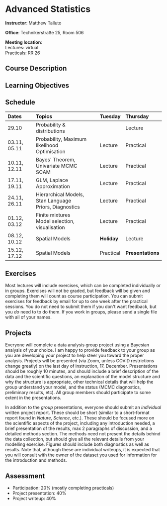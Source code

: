 # Advanced Statistics
**Instructor**: Matthew Talluto

**Office**: Technikerstraße 25, Room 506

**Meeting location**:  
Lectures: virtual  
Practicals: RR 26


## Course Description

## Learning Objectives

## Schedule

|Dates       |Topics                                                    |Tuesday    |Thursday |
| :---       |  :---                                                    |   :---    |:---     |
|29.10       |Probability & distributions                               |           |Lecture  |
|03.11, 05.11|Probability, Maximum likelihood<br/>Optimisation          |Lecture    |Practical|
|10.11, 12.11|Bayes' Theorem, Univariate MCMC<br/>SCAM                  |Lecture    |Practical|
|17.11, 19.11|GLM, Laplace Approximation                                |Lecture    |Practical|
|24.11, 26.11|Hierarchical Models, Stan Language<br/>Priors, Diagnostics|Lecture    |Practical|
|01.12, 03.12|Finite mixtures<br/>Model selection, visualisation        |Lecture    |Practical|
|08.12, 10.12|Spatial Models                                            |**Holiday**|Lecture  |
|15.12, 17.12|Spatial Models                                            |Practical  |**Presentations**|


## Exercises
Most lectures will include exercises, which can be completed individually or in groups. Exercises will not be graded, but feedback will be given and completing them will count as course participation. You can submit exercises for feedback by email for up to one week after the practical sessions. You do not need to submit them if you don't want feedback, but you *do* need to to do them. If you work in groups, please send a single file with all of your names. 

## Projects
Everyone will complete a data analysis group project using a Bayesian analysis of your choice. I am happy to provide feedback to your group as you are developing your project to help steer you toward the proper analysis. Projects will be presented (via Zoom, unless COVID restrictions change greatly) on the last day of instruction, 17. December. Presentations should be roughly 10 minutes, and should include a brief description of the data and the scientific questions, an explanation of the model structure and why the structure is appropriate, other technical details that will help the group understand your model, and the status (MCMC diagnostics, preliminary results, etc). All group members should participate to some extent in the presentations.

In addition to the *group* presentations, everyone should submit an *individual* written project report. These should be short (similar to a short-format report found in *Nature*, *Science*, etc.). These should be focused more on the scientific aspects of the project, including any introduction needed, a brief presentation of the results, max 2 paragraphs of discussion, and a detailed methods section. The methods need not present the details behind the data collection, but should give all the relevant details from your modelling exercise. Figures should include both diagnostics as well as results. Note that, although these are individual writeups, it is expected that you will consult with the owner of the dataset you used for information for the introduction and methods.

## Assessment
* Participation: 20% (mostly completing practicals)
* Project presentation: 40%
* Project writeup: 40%




